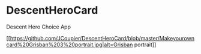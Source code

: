 # DescentHeroCard
Descent Hero Choice App

[[https://github.com/JCoupier/DescentHeroCard/blob/master/Makeyourowncard%20Grisban%203%20portrait.jpg|alt=Grisban portrait]]
